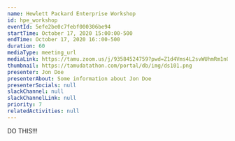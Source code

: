 ```yaml
---
name: Hewlett Packard Enterprise Workshop
id: hpe_workshop
eventId: 5efe2be0c7febf000306be94
startTime: October 17, 2020 15:00:00-500
endTime: October 17, 2020 16::00-500
duration: 60
mediaType: meeting_url
mediaLink: https://tamu.zoom.us/j/93584524759?pwd=Z1d4Vms4L2svWUhmRm1nQ2ZzNm1MUT09
thumbnail: https://tamudatathon.com/portal/db/img/ds101.png
presenter: Jon Doe
presenterAbout: Some information about Jon Doe
presenterSocials: null
slackChannel: null
slackChannelLink: null
priority: 7
relatedActivities: null
---
```


DO THIS!!!
